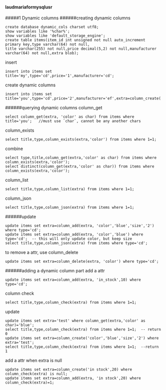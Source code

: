 #### laudmariaformysqlusr
#####1 Dynamic columns
######creating dynamic columns
```
create database dynamic_cols charset utf8;
show variables like '%char%';
show variables like 'default_storage_engine';
create table items(item_id int unsigned not null auto_increment primary key,type varchar(64) not null,
title varchar(255) not null,price decimal(5,2) not null,manufacturer varchar(64) not null,extra blob);
```
insert
```
insert into items set title='my',type='cd',price='1',manufacturer='cd';
```
create dynamic columns
```
insert into items set title='you',type='cd',price='2',manufacturer='ef',extra=column_create('color','red','size','l');
```

######querying dynamic columns
column_get
```
select column_get(extra, 'color' as char) from items where title='you';   //must use `char`, cannot be any another chars
```
column_exists
```
select title,type,column_exists(extra,'color') from items where 1=1;
```
combine
```
select type,title,column_get(extra,'color' as char) from items where column_exists(extra,'color');
select distinct(column_get(extra,'color' as char)) from items where column_exists(extra,'color');
```
column_list
```
select title,type,column_list(extra) from items where 1=1;
```
column_json
```
select title,type,column_json(extra) from items where 1=1;
```
######update
```
update items set extra=column_add(extra, 'color','blue','size','2') where type='cd';
update items set extra=column_add(extra, 'color','blue') where type='cd';  -- this will only update color, but keep size
select title,type,column_json(extra) from items where type='cd';
```
to remove a attr, use column_delete
```
update items set extra=column_delete(extra, 'color') where type='cd'; 
```
######adding a dynamic column part
add a attr
```
update items set extra=column_add(extra, 'in_stock',10) where type='cd';
```
column check
```
select title,type,column_check(extra) from items where 1=1;
```
update
```
update items set extra='test' where column_get(extra,'color' as char)='blue';
select title,type,column_check(extra) from items where 1=1;  -- return 0
update items set extra=column_create('color','blue','size','2') where extra='test';
select title,type,column_check(extra) from items where 1=1;  --return 1
```

add a attr when extra is null
```
update items set extra=column_create('in stock',20) where column_check(extra) is null;
update items set extra=column_add(extra, 'in stock',20) where column_check(extra)=1;
```
